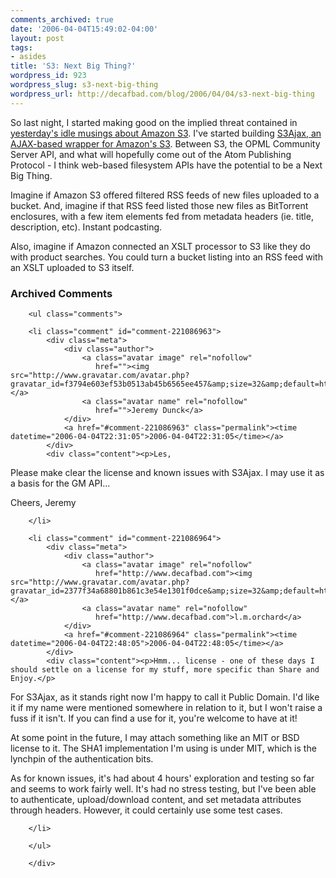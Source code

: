 ```yaml
---
comments_archived: true
date: '2006-04-04T15:49:02-04:00'
layout: post
tags:
- asides
title: 'S3: Next Big Thing?'
wordpress_id: 923
wordpress_slug: s3-next-big-thing
wordpress_url: http://decafbad.com/blog/2006/04/04/s3-next-big-thing
---
```

 <p>So last night, I started making good on the implied threat contained in <a href="http://blogs.opml.org/decafbad/2006/04/03#When:3:26:56PM">yesterday's idle musings about Amazon S3</a>.  I've started building <a href="http://decafbad.com/trac/wiki/S3Ajax">S3Ajax, an AJAX-based wrapper for Amazon's S3</a>.  Between S3, the OPML Community Server API, and what will hopefully come out of the Atom Publishing Protocol - I think web-based filesystem APIs have the potential to be a Next Big Thing.</p>
 <p>Imagine if Amazon S3 offered filtered RSS feeds of new files uploaded to a bucket.  And, imagine if that RSS feed listed those new files as BitTorrent enclosures, with a few item elements fed from metadata headers (ie. title, description, etc).  Instant podcasting.</p>
 <p>Also, imagine if Amazon connected an XSLT processor to S3 like they do with product searches.  You could turn a bucket listing into an RSS feed with an XSLT uploaded to S3 itself.</p>

<div id="comments" class="comments archived-comments">
            <h3>Archived Comments</h3>
            
        <ul class="comments">
            
        <li class="comment" id="comment-221086963">
            <div class="meta">
                <div class="author">
                    <a class="avatar image" rel="nofollow" 
                       href=""><img src="http://www.gravatar.com/avatar.php?gravatar_id=f3794e603ef53b0513ab45b6565ee457&amp;size=32&amp;default=http://mediacdn.disqus.com/1320279820/images/noavatar32.png"/></a>
                    <a class="avatar name" rel="nofollow" 
                       href="">Jeremy Dunck</a>
                </div>
                <a href="#comment-221086963" class="permalink"><time datetime="2006-04-04T22:31:05">2006-04-04T22:31:05</time></a>
            </div>
            <div class="content"><p>Les,
  Please make clear the license and known issues with S3Ajax.  I may use it as a basis for the GM API...</p>

<p>Cheers,
   Jeremy</p></div>
            
        </li>
    
        <li class="comment" id="comment-221086964">
            <div class="meta">
                <div class="author">
                    <a class="avatar image" rel="nofollow" 
                       href="http://www.decafbad.com"><img src="http://www.gravatar.com/avatar.php?gravatar_id=2377f34a68801b861c3e54e1301f0dce&amp;size=32&amp;default=http://mediacdn.disqus.com/1320279820/images/noavatar32.png"/></a>
                    <a class="avatar name" rel="nofollow" 
                       href="http://www.decafbad.com">l.m.orchard</a>
                </div>
                <a href="#comment-221086964" class="permalink"><time datetime="2006-04-04T22:48:05">2006-04-04T22:48:05</time></a>
            </div>
            <div class="content"><p>Hmm... license - one of these days I should settle on a license for my stuff, more specific than Share and Enjoy.</p>

<p>For S3Ajax, as it stands right now I'm happy to call it Public Domain.  I'd like it if my name were mentioned somewhere in relation to it, but I won't raise a fuss if it isn't.  If you can find a use for it, you're welcome to have at it!</p>

<p>At some point in the future, I may attach something like an MIT or BSD license to it.  The SHA1 implementation I'm using is under MIT, which is the lynchpin of the authentication bits.</p>

<p>As for known issues, it's had about 4 hours' exploration and testing so far and seems to work fairly well.  It's had no stress testing, but I've been able to authenticate, upload/download content, and set metadata attributes through headers.  However, it could certainly use some test cases.</p></div>
            
        </li>
    
        </ul>
    
        </div>
    
